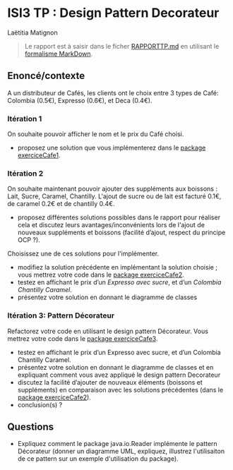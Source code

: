 # ISI3 TP : Design Pattern Decorateur
Laëtitia Matignon

> Le rapport est à saisir dans le ficher [RAPPORTTP.md](RAPPORTTP.md) en utilisant le [formalisme MarkDown](https://guides.github.com/features/mastering-markdown/).

## Enoncé/contexte

A un distributeur de Cafés, les clients ont le choix entre 3 types de Café: Colombia (0.5€), Expresso (0.6€), et Deca (0.4€). 

### Itération 1

On souhaite pouvoir afficher le nom et le prix du Café choisi.

- proposez une solution que vous implémenterez dans le [package exerciceCafe1](src/exerciceCafe1/). 


### Itération 2

On souhaite maintenant pouvoir ajouter des suppléments aux boissons : Lait, Sucre, Caramel, Chantilly. L'ajout de sucre ou de lait est facturé 0.1€, de caramel 0.2€ et de chantilly 0.4€. 

- proposez différentes solutions possibles dans le rapport pour réaliser cela et discutez leurs avantages/inconvénients lors de l'ajout de nouveaux suppléments et boissons (facilité d’ajout, respect du principe OCP ?). 

Choisissez une de ces solutions pour l'implémenter.
- modifiez la solution précédente en implémentant la solution choisie ; vous mettrez votre code dans le [package exerciceCafe2](src/exerciceCafe2/). 
- testez en affichant le prix d’un *Expresso avec sucre*, et d’un *Colombia Chantilly Caramel*.
- présentez votre solution en donnant le diagramme de classes


### Itération 3: Pattern Décorateur

Refactorez votre code en utilisant le design pattern Décorateur. Vous mettrez votre code dans le [package exerciceCafe3](src/exerciceCafe3/). 

- testez en affichant le prix d’un Expresso avec sucre, et d’un Colombia Chantilly Caramel.
- présentez votre solution en donnant le diagramme de classes et en expliquant comment vous avez appliqué le design pattern Decorateur
- discutez la facilité d’ajouter de nouveaux éléments (boissons et suppléments) en comparaison avec les solutions précédentes (dans le [package exerciceCafe2](src/exerciceCafe2/)). 
- conclusion(s) ?

## Questions

- Expliquez comment le package java.io.Reader implémente le pattern Décorateur (donner un diagramme UML, expliquez, illustrez l'utilisaiton de ce pattern sur un exemple d'utilisation du package).
